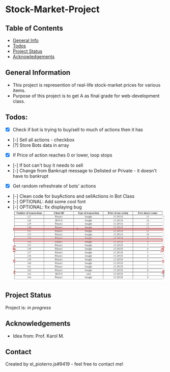 # Stock-Market-Project

## Table of Contents

- [General Info](#general-information)
- [Todos](#todos)
- [Project Status](#project-status)
- [Acknowledgements](#acknowledgements)
<!-- * [License](#license) -->

## General Information

- This project is represention of real-life stock-market prices for various items.
- Purpose of this project is to get A as final grade for web-development class.

## Todos:

- [x] Check if bot is trying to buy/sell to much of actions then it has
- [-] Sell all actions - checkbox
- [?] Store Bots data in array
- [x] If Price of action reaches 0 or lower, loop stops
- [-] If bot can't buy it needs to sell
- [-] Change from Bankrupt message to Delisted or Private - it doesn't have to bankrupt
- [x] Get random refreshrate of bots' actions
- [-] Clean code for buyActions and sellActions in Bot Class
- [-] OPTIONAL: Add some cool font
- [-] OPTIONAL: fix displaying bug ![image](screenshot1.png)

## Project Status

Project is: _in progress_

<!-- / _complete_ / _no longer being worked on_. If you are no longer working on it, provide reasons why. -->

## Acknowledgements

- Idea from: Prof. Karol M.

## Contact

Created by el_pioterro.js#9419 - feel free to contact me!

<!-- Optional -->
<!-- ## License -->
<!-- This project is open source and available under the [... License](). -->

<!-- You don't have to include all sections - just the one's relevant to your project -->
